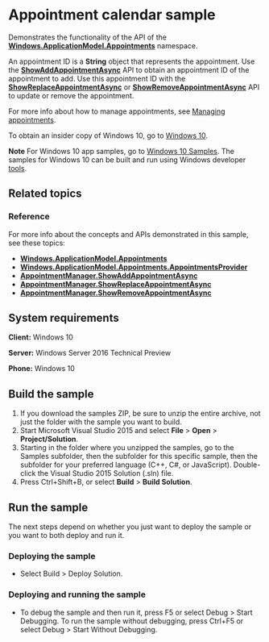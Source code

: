 ﻿<!---
  category: ContactsAndCalendar 
  samplefwlink: http://go.microsoft.com/fwlink/p/?LinkId=620488&clcid=0x409
--->

# Appointment calendar sample

Demonstrates the functionality of the API of the [**Windows.ApplicationModel.Appointments**](http://msdn.microsoft.com/library/windows/apps/dn263359) namespace. 

An appointment ID is a **String** object that represents the appointment. Use the [**ShowAddAppointmentAsync**](http://msdn.microsoft.com/library/windows/apps/dn297256) API to obtain an appointment ID of the appointment to add. Use this appointment ID with the [**ShowReplaceAppointmentAsync**](http://msdn.microsoft.com/library/windows/apps/dn297283) or [**ShowRemoveAppointmentAsync**](http://msdn.microsoft.com/library/windows/apps/dn297269) API to update or remove the appointment. 

For more info about how to manage appointments, see [Managing appointments](https://msdn.microsoft.com/library/windows/apps/mt269389).

To obtain an insider copy of Windows 10, go to [Windows 10](http://insider.windows.com). 

**Note**  For Windows 10 app samples, go to  [Windows 10 Samples](https://github.com/Microsoft/Windows-universal-samples). The samples for Windows 10 can be built and run using Windows developer [tools](https://developer.windows.com).

## Related topics

### Reference
For more info about the concepts and APIs demonstrated in this sample, see these topics:

- [**Windows.ApplicationModel.Appointments**](http://msdn.microsoft.com/library/windows/apps/dn263359)
- [**Windows.ApplicationModel.Appointments.AppointmentsProvider**](http://msdn.microsoft.com/library/windows/apps/dn297284)
- [**AppointmentManager.ShowAddAppointmentAsync**](http://msdn.microsoft.com/library/windows/apps/dn297256)
- [**AppointmentManager.ShowReplaceAppointmentAsync**](http://msdn.microsoft.com/library/windows/apps/dn297283)
- [**AppointmentManager.ShowRemoveAppointmentAsync**](http://msdn.microsoft.com/library/windows/apps/dn297269)

## System requirements

**Client:** Windows 10

**Server:** Windows Server 2016 Technical Preview

**Phone:** Windows 10

## Build the sample

1. If you download the samples ZIP, be sure to unzip the entire archive, not just the folder with the sample you want to build. 
2. Start Microsoft Visual Studio 2015 and select **File** \> **Open** \> **Project/Solution**.
3. Starting in the folder where you unzipped the samples, go to the Samples subfolder, then the subfolder for this specific sample, then the subfolder for your preferred language (C++, C#, or JavaScript). Double-click the Visual Studio 2015 Solution (.sln) file.
4. Press Ctrl+Shift+B, or select **Build** \> **Build Solution**.

## Run the sample

The next steps depend on whether you just want to deploy the sample or you want to both deploy and run it.

### Deploying the sample

- Select Build > Deploy Solution. 

### Deploying and running the sample

- To debug the sample and then run it, press F5 or select Debug >  Start Debugging. To run the sample without debugging, press Ctrl+F5 or select Debug > Start Without Debugging. 
